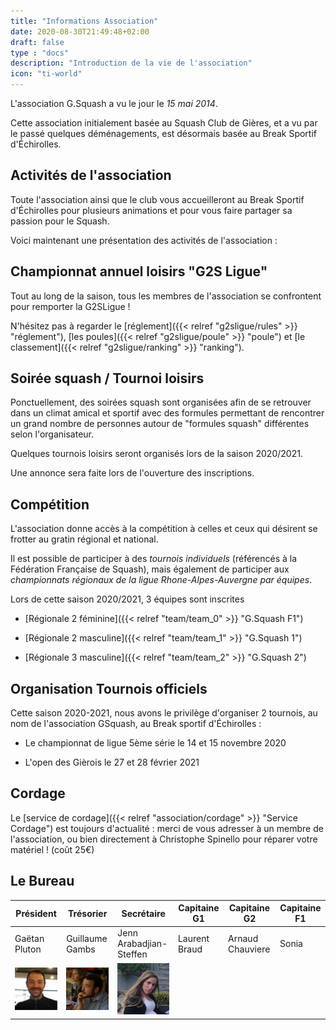 ```yaml
---
title: "Informations Association"
date: 2020-08-30T21:49:48+02:00
draft: false
type : "docs"
description: "Introduction de la vie de l'association"
icon: "ti-world"
---
```


L'association G.Squash a vu le jour le _15 mai 2014_.

Cette association initialement basée au Squash Club de Gières, et a vu par le passé quelques déménagements, est désormais basée au Break Sportif d'Échirolles.

## Activités de l'association

Toute l'association ainsi que le club vous accueilleront au Break Sportif d'Échirolles pour plusieurs animations et pour vous faire partager sa passion pour le Squash.

Voici maintenant une présentation des activités de l'association :

## Championnat annuel loisirs "G2S Ligue"

Tout au long de la saison, tous les membres de l'association se confrontent pour remporter la G2SLigue !

N'hésitez pas à regarder le [réglement]({{< relref "g2sligue/rules" >}} "réglement"), [les poules]({{< relref "g2sligue/poule" >}} "poule") et [le classement]({{< relref "g2sligue/ranking" >}} "ranking").

## Soirée squash / Tournoi loisirs

Ponctuellement, des soirées squash sont organisées afin de se retrouver dans un climat amical et sportif avec des formules permettant de rencontrer un grand nombre de personnes autour de "formules squash" différentes selon l'organisateur.

Quelques tournois loisirs seront organisés lors de la saison 2020/2021.

Une annonce sera faite lors de l'ouverture des inscriptions.

## Compétition

L'association donne accès à la compétition à celles et ceux qui désirent se frotter au gratin régional et national.

Il est possible de participer à des *tournois individuels* (référencés à la Fédération Française de Squash), mais également de participer aux *championnats régionaux de la ligue Rhone-Alpes-Auvergne par équipes*.

Lors de cette saison 2020/2021, 3 équipes sont inscrites

- [Régionale 2 féminine]({{< relref "team/team_0" >}} "G.Squash F1")

- [Régionale 2 masculine]({{< relref "team/team_1" >}} "G.Squash 1")

- [Régionale 3 masculine]({{< relref "team/team_2" >}} "G.Squash 2")

## Organisation Tournois officiels

Cette saison 2020-2021, nous avons le privilège d'organiser 2 tournois, au nom de l'association GSquash, au Break sportif d'Échirolles :

- Le championnat de ligue 5ème série le 14 et 15 novembre 2020

- L'open des Gièrois le 27 et 28 février 2021

## Cordage

Le [service de cordage]({{< relref "association/cordage" >}} "Service Cordage") est toujours d'actualité : merci de vous adresser à un membre de l'association, ou bien directement à Christophe Spinello pour réparer votre matériel ! (coût 25€)

## Le Bureau

| Président                     | Trésorier                        | Secrétaire                | Capitaine G1  | Capitaine G2     | Capitaine F1   |
|-------------------------------|----------------------------------|---------------------------|---------------|------------------|----------------|
| Gaëtan Pluton                 | Guillaume Gambs                  | Jenn Arabadjian-Steffen   | Laurent Braud | Arnaud Chauviere | Sonia          |
| ![Gaëtan](/images/Gaetan.png) | ![Guillaume](/images/Guigui.png) | ![Jenn](/images/Jenn.png) |               |                  |                |
